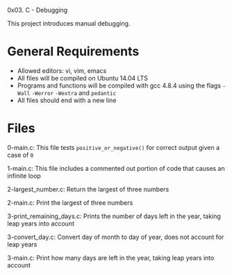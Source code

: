 0x03. C - Debugging

This project introduces manual debugging.

# General Requirements
- Allowed editors: vi, vim, emacs
- All files will be compiled on Ubuntu 14.04 LTS
- Programs and functions will be compiled with gcc 4.8.4 using the flags `-Wall` `-Werror` `-Wextra` and `pedantic`
- All files should end with a new line

# Files
0-main.c:
This file tests `positive_or_negative()` for correct output given a case of `0`

1-main.c:
This file includes a commented out portion of code that causes an infinite loop

2-largest_number.c:
Return the largest of three numbers

2-main.c:
Print the largest of three numbers

3-print_remaining_days.c:
Prints the number of days left in the year, taking leap years into account

3-convert_day.c:
Convert day of month to day of year, does not account for leap years

3-main.c:
Print how many days are left in the year, taking leap years into account
